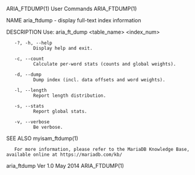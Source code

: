ARIA_FTDUMP(1)                                                                                  User Commands                                                                                  ARIA_FTDUMP(1)



NAME
       aria_ftdump - display full-text index information

DESCRIPTION
       Use: aria_ft_dump <table_name> <index_num>

       -?, -h, --help
              Display help and exit.

       -c, --count
              Calculate per-word stats (counts and global weights).

       -d, --dump
              Dump index (incl. data offsets and word weights).

       -l, --length
              Report length distribution.

       -s, --stats
              Report global stats.

       -v, --verbose
              Be verbose.

SEE ALSO
       myisam_ftdump(1)

       For more information, please refer to the MariaDB Knowledge Base, available online at https://mariadb.com/kb/



aria_ftdump Ver 1.0                                                                                May 2014                                                                                    ARIA_FTDUMP(1)
